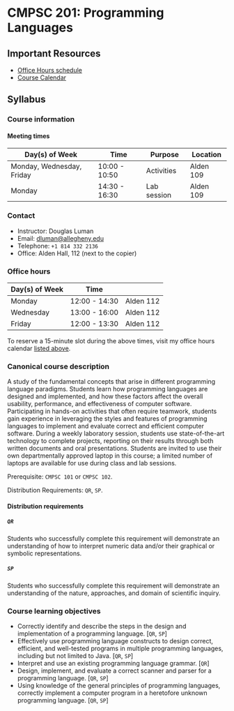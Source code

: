 # CMPSC 201: Programming Languages

## Important Resources

* [Office Hours schedule](https://chompe.rs/office-hours)
* [Course Calendar](https://chompe.rs/201-schedule)

## Syllabus

### Course information

#### Meeting times

|Day(s) of Week            |Time          |Purpose     |Location                        |
|--------------------------|--------------|------------|--------------------------------|
|Monday, Wednesday, Friday |10:00 - 10:50 |Activities  |Alden 109                       |
|Monday                    |14:30 - 16:30 |Lab session |Alden 109                       |

### Contact

* Instructor: Douglas Luman
* Email: dluman@allegheny.edu
* Telephone: `+1 814 332 2136`
* Office: Alden Hall, 112 (next to the copier)

### Office hours

|Day(s) of Week            |Time           |          |
|--------------------------|---------------|----------|
|Monday                    | 12:00 - 14:30 |Alden 112 |
|Wednesday                 | 13:00 - 16:00 |Alden 112 |
|Friday                    | 12:00 - 13:30 |Alden 112 |

To reserve a 15-minute slot during the above times, visit my office hours calendar [listed above](#important-resources).

### Canonical course description

A study of the fundamental concepts that arise in different programming language paradigms. Students learn how programming languages 
are designed and implemented, and how these factors affect the overall usability, performance, and effectiveness of computer software. 
Participating in hands-on activities that often require teamwork, students gain experience in leveraging the styles and features of 
programming languages to implement and evaluate correct and efficient computer software. During a weekly laboratory session, students 
use state-of-the-art technology to complete projects, reporting on their results through both written documents and oral presentations. 
Students are invited to use their own departmentally approved laptop in this course; a limited number of laptops are available for 
use during class and lab sessions.

Prerequisite: `CMPSC 101` or `CMPSC 102`.

Distribution Requirements: `QR`, `SP`.

#### Distribution requirements

##### `QR`

Students who successfully complete this requirement will demonstrate an understanding of how to interpret numeric data and/or their 
graphical or symbolic representations.

##### `SP`

Students who successfully complete this requirement will demonstrate an understanding of the nature, approaches, and domain of scientific inquiry.

### Course learning objectives

* Correctly identify and describe the steps in the design and implementation of a programming language. [`QR`, `SP`]
* Effectively use programming language constructs to design correct, efficient, and well-tested programs in multiple programming languages, including but not limited to Java. [`QR`, `SP`]
* Interpret and use an existing programming language grammar. [`QR`]
* Design, implement, and evaluate a correct scanner and parser for a programming language. [`QR`, `SP`]
* Using knowledge of the general principles of programming languages, correctly implement a computer program in a heretofore unknown programming language. [`QR`, `SP`]


